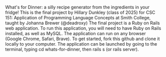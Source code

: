 What's for Dinner: a silly recipe generator from the ingredients in your fridge!
This is the final project by Hillary Dunkley (class of 2025) for CSC 151: Application of Programming Language Concepts at Smith College, taught by Johanna Brewer (@deadroxy)
The final project is a Ruby on Rails web application. 
To run this application, you will need to have Ruby on Rails installed, as well as MySQL. The application can run on any browser (Google Chrome, Safari, Brave). 
To get started, fork this github and clone it locally to your computer. 
The application can be launched by going to the terminal, typing cd whats-for-dinner, then rails s (or rails server). 
